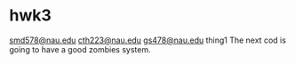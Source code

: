 # hwk3
smd578@nau.edu
cth223@nau.edu
gs478@nau.edu
thing1
The next cod is going to have a good zombies system.
